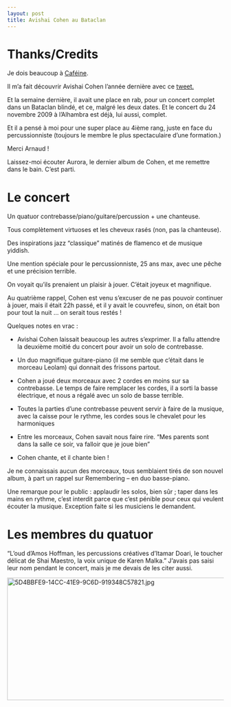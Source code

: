 ```yaml
---
layout: post
title: Avishai Cohen au Bataclan
---
```

<h1>Thanks/Credits</h1>

<p>Je dois beaucoup à <a href="http://www.geekzone.fr/">Caféine</a>.</p>

<p>Il m&#8217;a fait découvrir Avishai Cohen l&#8217;année dernière avec ce <a href="http://twitter.com/Cafeine/status/902237153">tweet.</a></p>

<p>Et la semaine dernière, il avait une place en rab, pour un concert complet dans un Bataclan blindé, et ce, malgré les deux dates. Et le concert du 24 novembre 2009 à l&#8217;Alhambra est déjà, lui aussi, complet.</p>

<p>Et il a pensé à moi pour une super place au 4ième rang, juste en face du percussionniste (toujours le membre le plus spectaculaire d&#8217;une formation.)</p>

<p>Merci Arnaud !</p>

<p>Laissez-moi écouter Aurora, le dernier album de Cohen, et me remettre dans le bain. C&#8217;est parti.</p>

<h1>Le concert</h1>

<p>Un quatuor contrebasse/piano/guitare/percussion + une chanteuse.</p>

<p>Tous complètement virtuoses et les cheveux rasés (non, pas la chanteuse).</p>

<p>Des inspirations jazz &#8220;classique&#8221; matinés de flamenco et de musique yiddish. </p>

<p>Une mention spéciale pour le percussionniste, 25 ans max, avec une pêche et une précision terrible.</p>

<p>On voyait qu&#8217;ils prenaient un plaisir à jouer. C&#8217;était joyeux et magnifique. </p>

<p>Au quatrième rappel, Cohen est venu s&#8217;excuser de ne pas pouvoir continuer à jouer, mais il était 22h passé, et il y avait le couvrefeu, sinon, on était bon pour tout la nuit &#8230; on serait tous restés !</p>

<p>Quelques notes en vrac :</p>

<ul>
<li><p>Avishai Cohen laissait beaucoup les autres s&#8217;exprimer. Il a fallu attendre la deuxième moitié du concert pour avoir un solo de contrebasse.</p></li>
<li><p>Un duo magnifique guitare-piano (il me semble que c&#8217;était dans le morceau Leolam) qui donnait des frissons partout.</p></li>
<li><p>Cohen a joué deux morceaux avec 2 cordes en moins sur sa contrebasse. Le temps de faire remplacer les cordes, il a sorti la basse électrique, et nous a régalé avec un solo de basse terrible.</p></li>
<li><p>Toutes la parties d&#8217;une contrebasse peuvent servir à faire de la musique, avec la caisse pour le rythme, les cordes sous le chevalet pour les harmoniques</p></li>
<li><p>Entre les morceaux, Cohen savait nous faire rire. &#8220;Mes parents sont dans la salle ce soir, va falloir que je joue bien&#8221;</p></li>
<li><p>Cohen chante, et il chante bien !</p></li>
</ul>

<p>Je ne connaissais aucun des morceaux, tous semblaient tirés de son nouvel album, à part un rappel sur Remembering &#8211; en duo basse-piano.</p>

<p>Une remarque pour le public :  applaudir les solos, bien sûr ; taper dans les mains en rythme, c&#8217;est interdit parce que c&#8217;est pénible pour ceux qui veulent écouter la musique. Exception faite si les musiciens le demandent.</p>

<h1>Les membres du quatuor</h1>

<p>&#8220;L’oud d’Amos Hoffman, les percussions créatives d’Itamar Doari, le toucher délicat de Shai Maestro, la voix unique de Karen Malka.&#8221;
J&#8217;avais pas saisi leur nom pendant le concert, mais je me devais de les citer aussi.</p>
<img src="http://cestari.files.wordpress.com/2009/06/5d4bbfe9-14cc-41e9-9c6d-919348c57821.jpg" alt="5D4BBFE9-14CC-41E9-9C6D-919348C57821.jpg" border="0" width="609" height="284" />      
